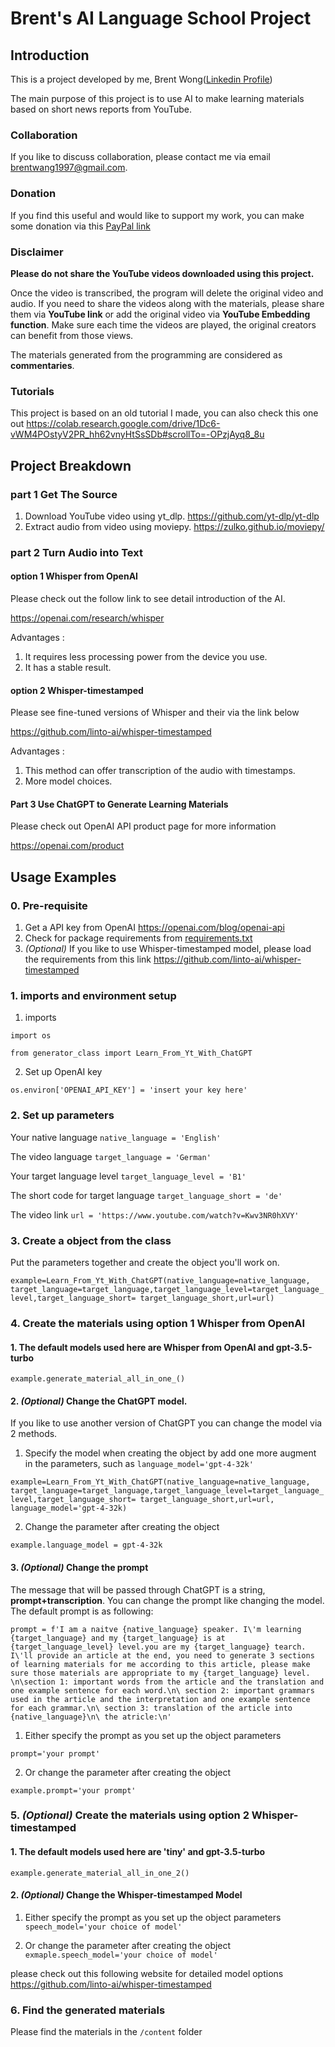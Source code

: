 # Brent's AI Language School Project
## Introduction
This is a project developed by me, Brent Wong([Linkedin Profile](https://www.linkedin.com/in/mingqianwangbrent987614198/))

The main purpose of this project is to use AI to make learning materials based on short news reports from YouTube.

### Collaboration
If you like to discuss collaboration, please contact me via email [brentwang1997@gmail.com](brentwang1997@gmail.com).

### Donation
If you find this useful and would like to support my work,
you can make some donation via this [PayPal link](https://paypal.me/brentwmq?country.x=DE&locale.x=en_US
)

### Disclaimer
**Please do not share the YouTube videos downloaded using this project.**

Once the video is transcribed, the program will delete the original video and audio.
If you need to share the videos along with the materials, please share them via 
**YouTube link** or add the original video via **YouTube Embedding function**.
Make sure each time the videos are played, the original creators can benefit from those views.

The materials generated from the programming are considered as **commentaries**.

### Tutorials
This project is based on an old tutorial I made, you can also check this one out
https://colab.research.google.com/drive/1Dc6-vWM4POstyV2PR_hh62vnyHtSsSDb#scrollTo=-OPzjAyq8_8u

## Project Breakdown

### part 1 Get The Source

1. Download YouTube video using yt_dlp. https://github.com/yt-dlp/yt-dlp
2. Extract audio from video using moviepy. https://zulko.github.io/moviepy/

### part 2 Turn Audio into Text

#### option 1 Whisper from OpenAI
Please check out the follow link to see detail introduction of the AI.

https://openai.com/research/whisper

Advantages : 
1. It requires less processing power from the device you use.
2. It has a stable result.

#### option 2 Whisper-timestamped
Please see fine-tuned versions of Whisper and their via the link below

https://github.com/linto-ai/whisper-timestamped

Advantages :
1. This method can offer transcription of the audio with timestamps.
2. More model choices.

#### Part 3 Use ChatGPT to Generate Learning Materials
Please check out OpenAI API product page for more information

https://openai.com/product

## Usage Examples

### 0. Pre-requisite
1. Get a API key from OpenAI
https://openai.com/blog/openai-api
2. Check for package requirements from [requirements.txt](requirements.txt)
3. _(Optional)_ If you like to use Whisper-timestamped model, please
load the requirements from this link
https://github.com/linto-ai/whisper-timestamped

### 1. imports and environment setup
1. imports

`import os`

`from generator_class import Learn_From_Yt_With_ChatGPT`

2. Set up OpenAI key

`os.environ['OPENAI_API_KEY'] = 'insert your key here'
`

### 2. Set up parameters
Your native language
`native_language = 'English'`

The video language
`target_language = 'German'`

Your target language level
`target_language_level = 'B1'`

The short code for target language
`target_language_short = 'de'`

The video link
`url = 'https://www.youtube.com/watch?v=Kwv3NR0hXVY'`


### 3. Create a object from the class
Put the parameters together and create the object you'll work on.

`example=Learn_From_Yt_With_ChatGPT(native_language=native_language,
target_language=target_language,target_language_level=target_language_level,target_language_short= target_language_short,url=url)`


### 4. Create the materials using option 1 Whisper from OpenAI

#### 1. The default models used here are **Whisper from OpenAI** and **gpt-3.5-turbo**
`example.generate_material_all_in_one_()`

#### 2. _(Optional)_ Change the ChatGPT model.
If you like to use another version of ChatGPT you can change the 
model via 2 methods.
1. Specify the model when creating the object by add one more augment 
in the parameters, such as `language_model='gpt-4-32k'`

`example=Learn_From_Yt_With_ChatGPT(native_language=native_language,
target_language=target_language,target_language_level=target_language_level,target_language_short= target_language_short,url=url, language_model='gpt-4-32k)`


2. Change the parameter after creating the object

`example.language_model = gpt-4-32k`

#### 3. _(Optional)_ Change the prompt

The message that will be passed through ChatGPT is a string, **prompt+transcription**.
You can change the prompt like changing the model.
The default prompt is as following:

`prompt = f'I am a naitve {native_language} speaker. I\'m learning {target_language} and my {target_language} is at {target_language_level} level.you are my {target_language} tearch. I\'ll provide an article at the end, you need to generate 3 sections of learning materials for me according to this article, please make sure those materials are appropriate to my {target_language} level.
        \n\section 1: important words from the article and the translation and one example sentence for each word.\n\
        section 2: important grammars used in the article and the interpretation and one example sentence for each grammar.\n\
        section 3: translation of the article into {native_language}\n\
        the atricle:\n'`


1. Either specify the prompt as you set up the object parameters

`prompt='your prompt'`

2. Or change the parameter after creating the object

`example.prompt='your prompt'`


### 5. _(Optional)_ Create the materials using option 2 Whisper-timestamped
#### 1. The default models used here are 'tiny' and gpt-3.5-turbo 
`example.generate_material_all_in_one_2()
`
#### 2.  _(Optional)_ Change the Whisper-timestamped Model
1. Either specify the prompt as you set up the object parameters
`speech_model='your choice of model'`

2. Or change the parameter after creating the object
`exmaple.speech_model='your choice of model'`

please check out this following website for detailed model options
 https://github.com/linto-ai/whisper-timestamped

### 6. Find the generated materials
Please find the materials in the `/content` folder








